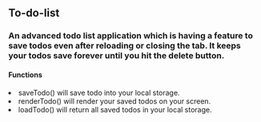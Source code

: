 ## To-do-list
### An advanced todo list application which is having a feature to save todos even after reloading or closing the tab. It keeps your todos save forever until you hit the delete button.

#### Functions
<li>saveTodo() will save todo into your local storage.</li>
<li>renderTodo() will render your saved todos on your screen.</li>
<li>loadTodo() will return all saved todos in your local storage.</li>


